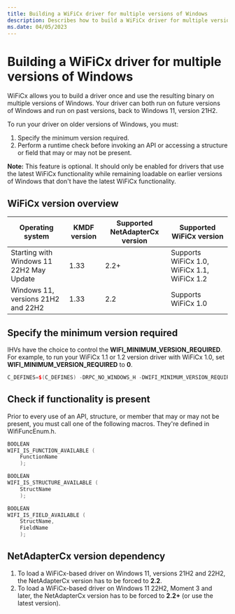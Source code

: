 ```yaml
---
title: Building a WiFiCx driver for multiple versions of Windows
description: Describes how to build a WiFiCx driver for multiple versions of Windows.
ms.date: 04/05/2023
---
```


# Building a WiFiCx driver for multiple versions of Windows

WiFiCx allows you to build a driver once and use the resulting binary on multiple versions of Windows. Your driver can both run on future versions of Windows and run on past versions, back to Windows 11, version 21H2.

To run your driver on older versions of Windows, you must:
 
1. Specify the minimum version required.
1. Perform a runtime check before invoking an API or accessing a structure or field that may or may not be present.

**Note:** This feature is optional. It should only be enabled for drivers that use the latest WiFiCx functionality while remaining loadable on earlier versions of Windows that don't have the latest WiFiCx functionality.


## WiFiCx version overview

| Operating system | KMDF version | Supported NetAdapterCx version | Supported WiFiCx version |
| --- | --- | --- | --- |
| Starting with Windows 11 22H2 May Update | 1.33 | 2.2+ | Supports WiFiCx 1.0, WiFiCx 1.1, WiFiCx 1.2 |
| Windows 11, versions 21H2 and 22H2 | 1.33 | 2.2 | Supports WiFiCx 1.0 |


## Specify the minimum version required

IHVs have the choice to control the **WIFI_MINIMUM_VERSION_REQUIRED**. For example, to run your WiFiCx 1.1 or 1.2 version driver with WiFiCx 1.0, set **WIFI_MINIMUM_VERSION_REQUIRED** to **0**.

```cpp
C_DEFINES=$(C_DEFINES) -DRPC_NO_WINDOWS_H -DWIFI_MINIMUM_VERSION_REQUIRED=0
```

## Check if functionality is present

Prior to every use of an API, structure, or member that may or may not be present, you must call one of the following macros. They're defined in WifiFuncEnum.h.

```cpp
BOOLEAN
WIFI_IS_FUNCTION_AVAILABLE (
    FunctionName
    );

BOOLEAN
WIFI_IS_STRUCTURE_AVAILABLE (
    StructName
    );

BOOLEAN
WIFI_IS_FIELD_AVAILABLE (
    StructName,
    FieldName
    );
```

## NetAdapterCx version dependency

1. To load a WiFiCx-based driver on Windows 11, versions 21H2 and 22H2, the NetAdapterCx version has to be forced to **2.2**.
1. To load a WiFiCx-based driver on Windows 11 22H2, Moment 3 and later, the NetAdapterCx version has to be forced to **2.2+** (or use the latest version).
